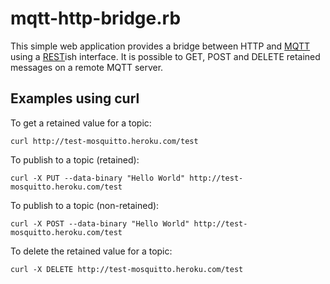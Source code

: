 mqtt-http-bridge.rb
===================

This simple web application provides a bridge between HTTP and [MQTT] using 
a [REST]ish interface. It is possible to GET, POST and DELETE retained messages on a
remote MQTT server.

Examples using curl
-------------------

To get a retained value for a topic:

    curl http://test-mosquitto.heroku.com/test

To publish to a topic (retained):

    curl -X PUT --data-binary "Hello World" http://test-mosquitto.heroku.com/test

To publish to a topic (non-retained):

    curl -X POST --data-binary "Hello World" http://test-mosquitto.heroku.com/test

To delete the retained value for a topic:

    curl -X DELETE http://test-mosquitto.heroku.com/test


[MQTT]:    http://mqtt.org/
[REST]:    http://en.wikipedia.org/wiki/Representational_state_transfer
